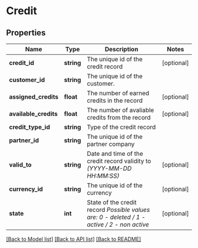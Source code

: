 # Credit

## Properties
Name | Type | Description | Notes
------------ | ------------- | ------------- | -------------
**credit_id** | **string** | The unique id of the credit record | [optional] 
**customer_id** | **string** | The unique id of the customer. | 
**assigned_credits** | **float** | The number of earned credits in the record | [optional] 
**available_credits** | **float** | The number of avaliable credits from the record | [optional] 
**credit_type_id** | **string** | Type of the credit record | 
**partner_id** | **string** | The unique id of the partner company | 
**valid_to** | **string** | Date and time of the credit record validity to *(YYYY-MM-DD HH:MM:SS)* | [optional] 
**currency_id** | **string** | The unique id of the currency | [optional] 
**state** | **int** | State of the credit record *Possible values are: 0 - deleted / 1 - active / 2 - non active* | [optional] 

[[Back to Model list]](../../README.md#documentation-for-models) [[Back to API list]](../../README.md#documentation-for-api-endpoints) [[Back to README]](../../README.md)

